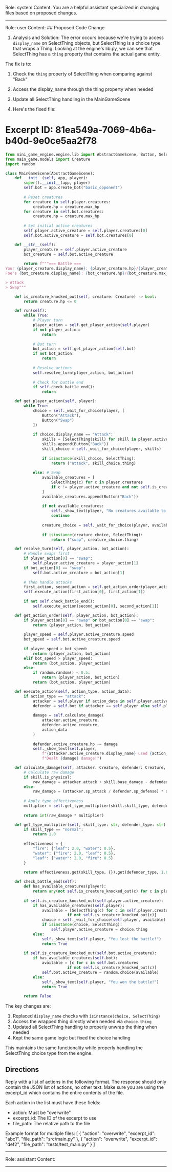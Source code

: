 Role: system
Content: You are a helpful assistant specialized in changing files based on proposed changes.
__________________
Role: user
Content: ## Proposed Code Change
1. Analysis and Solution:
The error occurs because we're trying to access `display_name` on SelectThing objects, but SelectThing is a choice type that wraps a Thing. Looking at the engine's lib.py, we can see that SelectThing has a `thing` property that contains the actual game entity.

The fix is to:
1. Check the `thing` property of SelectThing when comparing against "Back"
2. Access the display_name through the thing property when needed
3. Update all SelectThing handling in the MainGameScene

2. Here's the fixed file:

# Excerpt ID: 81ea549a-7069-4b6a-b40d-9e0ce5aa2f78
```python main_game/scenes/main_game_scene.py
from mini_game_engine.engine.lib import AbstractGameScene, Button, SelectThing
from main_game.models import Creature
import random

class MainGameScene(AbstractGameScene):
    def __init__(self, app, player):
        super().__init__(app, player)
        self.bot = app.create_bot("basic_opponent")
        
        # Reset creatures
        for creature in self.player.creatures:
            creature.hp = creature.max_hp
        for creature in self.bot.creatures:
            creature.hp = creature.max_hp
            
        # Set initial active creatures
        self.player.active_creature = self.player.creatures[0]
        self.bot.active_creature = self.bot.creatures[0]

    def __str__(self):
        player_creature = self.player.active_creature
        bot_creature = self.bot.active_creature
        
        return f"""=== Battle ===
Your {player_creature.display_name}: {player_creature.hp}/{player_creature.max_hp} HP
Foe's {bot_creature.display_name}: {bot_creature.hp}/{bot_creature.max_hp} HP

> Attack
> Swap"""

    def is_creature_knocked_out(self, creature: Creature) -> bool:
        return creature.hp <= 0

    def run(self):
        while True:
            # Player turn
            player_action = self.get_player_action(self.player)
            if not player_action:
                return
                
            # Bot turn
            bot_action = self.get_player_action(self.bot)
            if not bot_action:
                return
                
            # Resolve actions
            self.resolve_turn(player_action, bot_action)
            
            # Check for battle end
            if self.check_battle_end():
                return

    def get_player_action(self, player):
        while True:
            choice = self._wait_for_choice(player, [
                Button("Attack"),
                Button("Swap")
            ])
            
            if choice.display_name == "Attack":
                skills = [SelectThing(skill) for skill in player.active_creature.skills]
                skills.append(Button("Back"))
                skill_choice = self._wait_for_choice(player, skills)
                
                if isinstance(skill_choice, SelectThing):
                    return ("attack", skill_choice.thing)
                    
            else: # Swap
                available_creatures = [
                    SelectThing(c) for c in player.creatures 
                    if c != player.active_creature and not self.is_creature_knocked_out(c)
                ]
                available_creatures.append(Button("Back"))
                
                if not available_creatures:
                    self._show_text(player, "No creatures available to swap!")
                    continue
                    
                creature_choice = self._wait_for_choice(player, available_creatures)
                
                if isinstance(creature_choice, SelectThing):
                    return ("swap", creature_choice.thing)

    def resolve_turn(self, player_action, bot_action):
        # Handle swaps first
        if player_action[0] == "swap":
            self.player.active_creature = player_action[1]
        if bot_action[0] == "swap":
            self.bot.active_creature = bot_action[1]
            
        # Then handle attacks
        first_action, second_action = self.get_action_order(player_action, bot_action)
        self.execute_action(first_action[0], first_action[1])
        
        if not self.check_battle_end():
            self.execute_action(second_action[0], second_action[1])

    def get_action_order(self, player_action, bot_action):
        if player_action[0] == "swap" or bot_action[0] == "swap":
            return (player_action, bot_action)
            
        player_speed = self.player.active_creature.speed
        bot_speed = self.bot.active_creature.speed
        
        if player_speed > bot_speed:
            return (player_action, bot_action)
        elif bot_speed > player_speed:
            return (bot_action, player_action)
        else:
            if random.random() < 0.5:
                return (player_action, bot_action)
            return (bot_action, player_action)

    def execute_action(self, action_type, action_data):
        if action_type == "attack":
            attacker = self.player if action_data in self.player.active_creature.skills else self.bot
            defender = self.bot if attacker == self.player else self.player
            
            damage = self.calculate_damage(
                attacker.active_creature,
                defender.active_creature,
                action_data
            )
            
            defender.active_creature.hp -= damage
            self._show_text(self.player, 
                f"{attacker.active_creature.display_name} used {action_data.display_name}! "
                f"Dealt {damage} damage!")

    def calculate_damage(self, attacker: Creature, defender: Creature, skill):
        # Calculate raw damage
        if skill.is_physical:
            raw_damage = attacker.attack + skill.base_damage - defender.defense
        else:
            raw_damage = (attacker.sp_attack / defender.sp_defense) * skill.base_damage
            
        # Apply type effectiveness
        multiplier = self.get_type_multiplier(skill.skill_type, defender.creature_type)
        
        return int(raw_damage * multiplier)

    def get_type_multiplier(self, skill_type: str, defender_type: str) -> float:
        if skill_type == "normal":
            return 1.0
            
        effectiveness = {
            "fire": {"leaf": 2.0, "water": 0.5},
            "water": {"fire": 2.0, "leaf": 0.5},
            "leaf": {"water": 2.0, "fire": 0.5}
        }
        
        return effectiveness.get(skill_type, {}).get(defender_type, 1.0)

    def check_battle_end(self):
        def has_available_creatures(player):
            return any(not self.is_creature_knocked_out(c) for c in player.creatures)
            
        if self.is_creature_knocked_out(self.player.active_creature):
            if has_available_creatures(self.player):
                available = [SelectThing(c) for c in self.player.creatures 
                           if not self.is_creature_knocked_out(c)]
                choice = self._wait_for_choice(self.player, available)
                if isinstance(choice, SelectThing):
                    self.player.active_creature = choice.thing
            else:
                self._show_text(self.player, "You lost the battle!")
                return True
                
        if self.is_creature_knocked_out(self.bot.active_creature):
            if has_available_creatures(self.bot):
                available = [c for c in self.bot.creatures 
                           if not self.is_creature_knocked_out(c)]
                self.bot.active_creature = random.choice(available)
            else:
                self._show_text(self.player, "You won the battle!")
                return True
                
        return False
```

The key changes are:
1. Replaced `display_name` checks with `isinstance(choice, SelectThing)`
2. Access the wrapped thing directly when needed via `choice.thing`
3. Updated all SelectThing handling to properly unwrap the thing when needed
4. Kept the same game logic but fixed the choice handling

This maintains the same functionality while properly handling the SelectThing choice type from the engine.

## Directions
Reply with a list of actions in the following format. The response should only contain the JSON list of actions, no other text.
Make sure you are using the excerpt_id which contains the entire contents of the file.

Each action in the list must have these fields:
- action: Must be "overwrite"
- excerpt_id: The ID of the excerpt to use
- file_path: The relative path to the file

Example format for multiple files:
[
    {
        "action": "overwrite",
        "excerpt_id": "abc1",
        "file_path": "src/main.py"
    },
    {
        "action": "overwrite",
        "excerpt_id": "def2",
        "file_path": "tests/test_main.py"
    }
]
__________________
Role: assistant
Content: 
__________________
